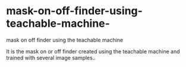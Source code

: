 # mask-on-off-finder-using-teachable-machine-
mask on off finder using the teachable machine

It is the mask on or off finder created using the teachable machine and trained with several image samples..
